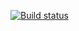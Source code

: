 [![Build status](https://ci.appveyor.com/api/projects/status/e4brbg2xump29fj3/branch/main?svg=true)](https://ci.appveyor.com/project/natalia-smyslova/components-class/branch/main)